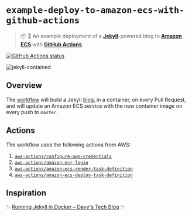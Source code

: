 # `example-deploy-to-amazon-ecs-with-github-actions`

> :package: :rocket: An example deployment of a [**Jekyll**](https://jekyllrb.com/)-powered blog to [**Amazon ECS**](https://aws.amazon.com/ecs/) with [**GitHub Actions**](https://github.com/features/actions).

<a href="https://github.com/swinton/jekyll-contained"><img alt="GitHub Actions status" src="https://github.com/swinton/jekyll-contained/workflows/Build/badge.svg"></a>

![jekyll-contained](https://user-images.githubusercontent.com/27806/67113157-6c8fc900-f19e-11e9-92ab-4106ef5ad22d.png)

## Overview

The [workflow](.github/workflows/main.yml) will build a Jekyll [blog](blog/), in a container, on every Pull Request, and will update an Amazon ECS service with the new container image on every push to `master`.

## Actions

The workflow uses the following actions from AWS:

1. [`aws-actions/configure-aws-credentials`](https://github.com/marketplace/actions/configure-aws-credentials-action-for-github-actions)
1. [`aws-actions/amazon-ecr-login`](https://github.com/marketplace/actions/amazon-ecr-login-action-for-github-actions)
1. [`aws-actions/amazon-ecs-render-task-definition`](https://github.com/marketplace/actions/amazon-ecs-render-task-definition-action-for-github-actions)
1. [`aws-actions/amazon-ecs-deploy-task-definition`](https://github.com/marketplace/actions/amazon-ecs-deploy-task-definition-action-for-github-actions)

## Inspiration

:sparkles: [Running Jekyll in Docker – Davy's Tech Blog](https://ddewaele.github.io/running-jekyll-in-docker/) :sparkles:
